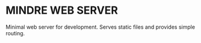 MINDRE WEB SERVER
=================

Minimal web server for development. Serves static files and provides simple routing.
